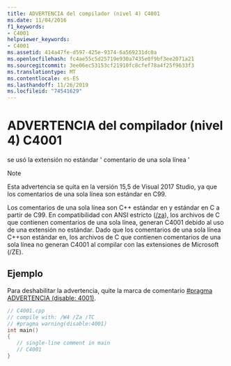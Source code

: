 ```yaml
---
title: ADVERTENCIA del compilador (nivel 4) C4001
ms.date: 11/04/2016
f1_keywords:
- C4001
helpviewer_keywords:
- C4001
ms.assetid: 414a47fe-d597-425e-9374-6a569231dc0a
ms.openlocfilehash: fc4ae55c5d25719e930a7435e0f9bf3ee2071a21
ms.sourcegitcommit: 3ee06ec53153cf21910fc8cfef78a4f25f9633f3
ms.translationtype: MT
ms.contentlocale: es-ES
ms.lasthandoff: 11/26/2019
ms.locfileid: "74541629"
---
```

# <a name="compiler-warning-level-4-c4001"></a>ADVERTENCIA del compilador (nivel 4) C4001

se usó la extensión no estándar ' comentario de una sola línea '

> [!NOTE]
> Esta advertencia se quita en la versión 15,5 de Visual 2017 Studio, ya que los comentarios de una sola línea son estándar en C99.

Los comentarios de una sola línea son C++ estándar en y estándar en C a partir de C99.
En compatibilidad con ANSI estricto ([/za](../../build/reference/za-ze-disable-language-extensions.md)), los archivos de C que contienen comentarios de una sola línea, generan C4001 debido al uso de una extensión no estándar. Dado que los comentarios de una sola línea C++son estándar en, los archivos de C que contienen comentarios de una sola línea no generan C4001 al compilar con las extensiones de Microsoft (/ZE).

## <a name="example"></a>Ejemplo

Para deshabilitar la advertencia, quite la marca de comentario [#pragma ADVERTENCIA (disable: 4001)](../../preprocessor/warning.md).

```cpp
// C4001.cpp
// compile with: /W4 /Za /TC
// #pragma warning(disable:4001)
int main()
{
   // single-line comment in main
   // C4001
}
```